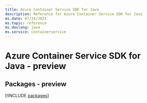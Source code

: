 ```yaml
---
title: Azure Container Service SDK for Java
description: Reference for Azure Container Service SDK for Java
ms.date: 07/24/2025
ms.topic: reference
ms.devlang: java
ms.service: containerservice
---
```

# Azure Container Service SDK for Java - preview
## Packages - preview
[!INCLUDE [packages](container-service-index.md)]